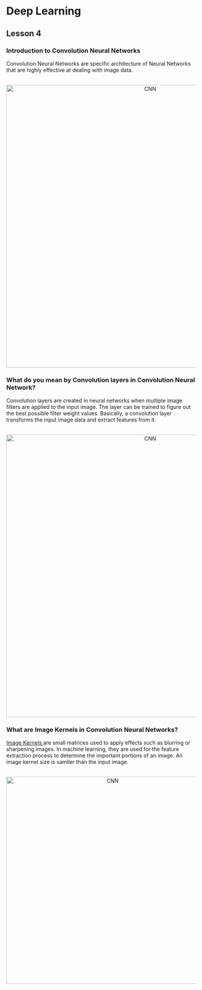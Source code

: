 # Deep Learning
## Lesson 4

<h3>Introduction to Convolution Neural Networks</h3>
Convolution Neural Networks are specific architecture of Neural Networks that are highly effective at dealing with image data.

<p align="center">
  <br>
  <img src="https://user-images.githubusercontent.com/45029614/161522174-e07a64ee-a8e0-40ac-b55f-138fed995faa.png" width="750" title="CNN">
</p>

<h3>What do you mean by Convolution layers in Convolution Neural Network?</h3>

Convolution layers are created in neural networks when multiple image filters are applied to the input image. The layer can be trained to figure out the best possible filter weight values. Basically, a convolution layer transforms the input image data and extract features from it.

<p align="center">
  <br>
  <img src="https://user-images.githubusercontent.com/45029614/161524064-6ce91a75-7ac6-4f57-8d14-c30b15239cae.png" width="750" title="CNN">
</p>

<h3>What are Image Kernels in Convolution Neural Networks?</h3>

[Image Kernels ](https://setosa.io/ev/image-kernels/) are small matrices used to apply effects such as blurring or sharpening images. In machine learning, they are used for the feature extraction process to determine the important portions of an image. An image kernel size is samller than the input image.

<p align="center">
  <br>
  <img src="https://user-images.githubusercontent.com/45029614/161528554-92ebf242-985a-43dd-ae02-81eef2109bf7.png" width="550" title="CNN">
</p>




